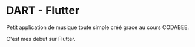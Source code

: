 # DART - Flutter 

Petit application de musique toute simple créé grace au cours CODABEE.

C'est mes début sur Flutter.

